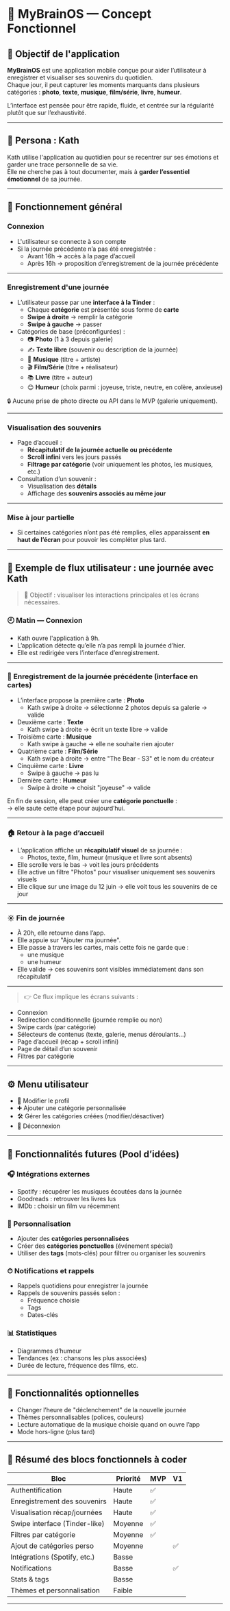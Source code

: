 # 🧠 MyBrainOS — Concept Fonctionnel

## 🎯 Objectif de l'application

**MyBrainOS** est une application mobile conçue pour aider l’utilisateur à enregistrer et visualiser ses souvenirs du quotidien.  
Chaque jour, il peut capturer les moments marquants dans plusieurs catégories : **photo**, **texte**, **musique**, **film/série**, **livre**, **humeur**.

L’interface est pensée pour être rapide, fluide, et centrée sur la régularité plutôt que sur l’exhaustivité.

---

## 👤 Persona : Kath

Kath utilise l'application au quotidien pour se recentrer sur ses émotions et garder une trace personnelle de sa vie.  
Elle ne cherche pas à tout documenter, mais à **garder l’essentiel émotionnel** de sa journée.

---

## 📲 Fonctionnement général

### Connexion

- L'utilisateur se connecte à son compte
- Si la journée précédente n’a pas été enregistrée :
  - Avant 16h → accès à la page d’accueil
  - Après 16h → proposition d’enregistrement de la journée précédente

---

### Enregistrement d'une journée

- L’utilisateur passe par une **interface à la Tinder** :
  - Chaque **catégorie** est présentée sous forme de **carte**
  - **Swipe à droite** → remplir la catégorie
  - **Swipe à gauche** → passer
- Catégories de base (préconfigurées) :
  - 📷 **Photo** (1 à 3 depuis galerie)
  - ✍️ **Texte libre** (souvenir ou description de la journée)
  - 🎵 **Musique** (titre + artiste)
  - 🎬 **Film/Série** (titre + réalisateur)
  - 📚 **Livre** (titre + auteur)
  - 😊 **Humeur** (choix parmi : joyeuse, triste, neutre, en colère, anxieuse)

🔒 Aucune prise de photo directe ou API dans le MVP (galerie uniquement).

---

### Visualisation des souvenirs

- Page d’accueil :
  - **Récapitulatif de la journée actuelle ou précédente**
  - **Scroll infini** vers les jours passés
  - **Filtrage par catégorie** (voir uniquement les photos, les musiques, etc.)
- Consultation d’un souvenir :
  - Visualisation des **détails**
  - Affichage des **souvenirs associés au même jour**

---

### Mise à jour partielle

- Si certaines catégories n’ont pas été remplies, elles apparaissent **en haut de l’écran** pour pouvoir les compléter plus tard.

---

## 📆 Exemple de flux utilisateur : une journée avec Kath

> 🎯 Objectif : visualiser les interactions principales et les écrans nécessaires.

### 🕘 Matin — Connexion

- Kath ouvre l'application à 9h.
- L’application détecte qu’elle n’a pas rempli la journée d’hier.
- Elle est redirigée vers l’interface d’enregistrement.

---

### 🧾 Enregistrement de la journée précédente (interface en cartes)

- L’interface propose la première carte : **Photo**
  - Kath swipe à droite → sélectionne 2 photos depuis sa galerie → valide
- Deuxième carte : **Texte**
  - Kath swipe à droite → écrit un texte libre → valide
- Troisième carte : **Musique**
  - Kath swipe à gauche → elle ne souhaite rien ajouter
- Quatrième carte : **Film/Série**
  - Kath swipe à droite → entre "The Bear - S3" et le nom du créateur
- Cinquième carte : **Livre**
  - Swipe à gauche → pas lu
- Dernière carte : **Humeur**
  - Swipe à droite → choisit "joyeuse" → valide

En fin de session, elle peut créer une **catégorie ponctuelle** :  
→ elle saute cette étape pour aujourd’hui.

---

### 🏠 Retour à la page d’accueil

- L’application affiche un **récapitulatif visuel** de sa journée :
  - Photos, texte, film, humeur (musique et livre sont absents)
- Elle scrolle vers le bas → voit les jours précédents
- Elle active un filtre "Photos" pour visualiser uniquement ses souvenirs visuels
- Elle clique sur une image du 12 juin → elle voit tous les souvenirs de ce jour

---

### ☀️ Fin de journée

- À 20h, elle retourne dans l’app.
- Elle appuie sur "Ajouter ma journée".
- Elle passe à travers les cartes, mais cette fois ne garde que :
  - une musique
  - une humeur
- Elle valide → ces souvenirs sont visibles immédiatement dans son récapitulatif

---

> 👉 Ce flux implique les écrans suivants :

- Connexion
- Redirection conditionnelle (journée remplie ou non)
- Swipe cards (par catégorie)
- Sélecteurs de contenus (texte, galerie, menus déroulants…)
- Page d’accueil (récap + scroll infini)
- Page de détail d’un souvenir
- Filtres par catégorie

---

## ⚙️ Menu utilisateur

- 🔐 Modifier le profil
- ➕ Ajouter une catégorie personnalisée
- 🛠️ Gérer les catégories créées (modifier/désactiver)
- 🚪 Déconnexion

---

## 🔮 Fonctionnalités futures (Pool d’idées)

### 🎧 Intégrations externes

- Spotify : récupérer les musiques écoutées dans la journée
- Goodreads : retrouver les livres lus
- IMDb : choisir un film vu récemment

### 🧩 Personnalisation

- Ajouter des **catégories personnalisées**
- Créer des **catégories ponctuelles** (événement spécial)
- Utiliser des **tags** (mots-clés) pour filtrer ou organiser les souvenirs

### ⏱ Notifications et rappels

- Rappels quotidiens pour enregistrer la journée
- Rappels de souvenirs passés selon :
  - Fréquence choisie
  - Tags
  - Dates-clés

### 📊 Statistiques

- Diagrammes d’humeur
- Tendances (ex : chansons les plus associées)
- Durée de lecture, fréquence des films, etc.

---

## 🧪 Fonctionnalités optionnelles

- Changer l’heure de "déclenchement" de la nouvelle journée
- Thèmes personnalisables (polices, couleurs)
- Lecture automatique de la musique choisie quand on ouvre l’app
- Mode hors-ligne (plus tard)

---

## 🧠 Résumé des blocs fonctionnels à coder

| Bloc                          | Priorité | MVP | V1  |
| ----------------------------- | -------- | --- | --- |
| Authentification              | Haute    | ✅  |     |
| Enregistrement des souvenirs  | Haute    | ✅  |     |
| Visualisation récap/journées  | Haute    | ✅  |     |
| Swipe interface (Tinder-like) | Moyenne  | ✅  |     |
| Filtres par catégorie         | Moyenne  | ✅  |     |
| Ajout de catégories perso     | Moyenne  |     | ✅  |
| Intégrations (Spotify, etc.)  | Basse    |     |     |
| Notifications                 | Basse    |     | ✅  |
| Stats & tags                  | Basse    |     |     |
| Thèmes et personnalisation    | Faible   |     |     |

---
